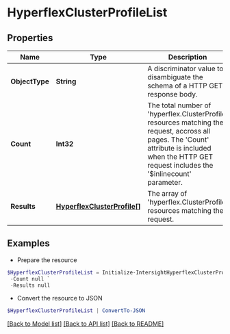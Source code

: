 # HyperflexClusterProfileList
## Properties

Name | Type | Description | Notes
------------ | ------------- | ------------- | -------------
**ObjectType** | **String** | A discriminator value to disambiguate the schema of a HTTP GET response body. | 
**Count** | **Int32** | The total number of &#39;hyperflex.ClusterProfile&#39; resources matching the request, accross all pages. The &#39;Count&#39; attribute is included when the HTTP GET request includes the &#39;$inlinecount&#39; parameter. | [optional] 
**Results** | [**HyperflexClusterProfile[]**](HyperflexClusterProfile.md) | The array of &#39;hyperflex.ClusterProfile&#39; resources matching the request. | [optional] 

## Examples

- Prepare the resource
```powershell
$HyperflexClusterProfileList = Initialize-IntersightHyperflexClusterProfileList  -ObjectType null `
 -Count null `
 -Results null
```

- Convert the resource to JSON
```powershell
$HyperflexClusterProfileList | ConvertTo-JSON
```

[[Back to Model list]](../README.md#documentation-for-models) [[Back to API list]](../README.md#documentation-for-api-endpoints) [[Back to README]](../README.md)

